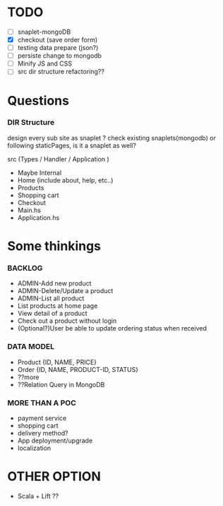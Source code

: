 # TODO
  - [ ] snaplet-mongoDB
  - [X] checkout (save order form)
  - [ ] testing data prepare (json?)
  - [ ] persiste change to mongodb
  - [ ] Minify JS and CSS
  - [ ] src dir structure refactoring??

# Questions
### DIR Structure

design every sub site as snaplet ? check existing snaplets(mongodb)
or following  staticPages, is it a snaplet as well?

src (Types / Handler / Application )

  - Maybe Internal
  - Home (include about, help, etc..)
  - Products
  - Shopping cart
  - Checkout
  - Main.hs
  - Application.hs

# Some thinkings
### BACKLOG
  - ADMIN-Add new product
  - ADMIN-Delete/Update a product
  - ADMIN-List all product
  - List products at home page
  - View detail of a product
  - Check out a product without login
  - (Optional?)User be able to update ordering status when received

### DATA MODEL
  - Product {ID, NAME, PRICE}
  - Order {ID, NAME, PRODUCT-ID, STATUS}
  - ??more
  - ??Relation Query in MongoDB

### MORE THAN A POC
  - payment service
  - shopping cart
  - delivery method?
  - App deployment/upgrade
  - localization

# OTHER OPTION
  - Scala + Lift ??
